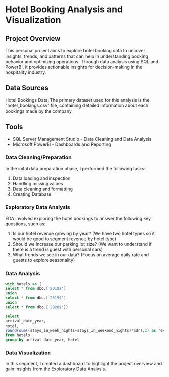 # Hotel Booking Analysis and Visualization
## Project Overview
This personal project aims to explore hotel booking data to uncover insights, trends, and patterns that can help in understanding booking behavior and optimizing operations. Through data analysis using SQL and PowerBI, it provides actionable insights for decision-making in the hospitality industry.

## Data Sources
Hotel Bookings Data: The primary dataset used for this analysis is the "hotel_bookings.csv" file, containing detailed information about each bookings made by the company. 

## Tools
- SQL Server Management Studio - Data Cleaning and Data Analysis
- Microsoft PowerBI - Dashboards and Reporting

### Data Cleaning/Preparation
In the inital data preparation phase, I performed the following tasks:
1. Data loading and inspection
2. Handling missing values
3. Data cleaning and formatting
4. Creating Database

### Exploratory Data Analysis
EDA involved exploring the hotel bookings to answer the following key questions, such as:
1. Is our hotel revenue growing by year? (We have two hotel types so it would be good to segment revenue by hotel type)
2. Should we increase our parking lot size? (We want to understand if there is a trend is guest with personal cars)
3. What trends we see in our data? (Focus on average daily rate and guests to explore seasonality)

### Data Analysis
```sql
with hotels as (
select * from dbo.['2018$']
union
select * from dbo.['2019$']
union
select * from dbo.['2020$'])

select
arrival_date_year,
hotel,
round(sum((stays_in_week_nights+stays_in_weekend_nights)*adr),2) as revenue
from hotels
group by arrival_date_year, hotel
```
### Data Visualization
In this segment, I created a dashboard to highlight the project overview and gain insights from the Exploratory Data Analysis.



